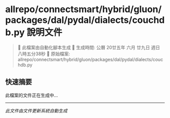 # allrepo/connectsmart/hybrid/gluon/packages/dal/pydal/dialects/couchdb.py 說明文件

> 🚧 此檔案由自動化腳本生成
> 📅 生成時間: 公曆 20廿五年 六月 廿九日 週日 八時五分38秒
> 📂 原始檔案: allrepo/connectsmart/hybrid/gluon/packages/dal/pydal/dialects/couchdb.py

## 快速摘要
此檔案的文件正在生成中...

<!-- 實際使用時，這裡會是 Claude Code 生成的完整文件內容 -->

---
*此文件由文件更新系統自動生成*
